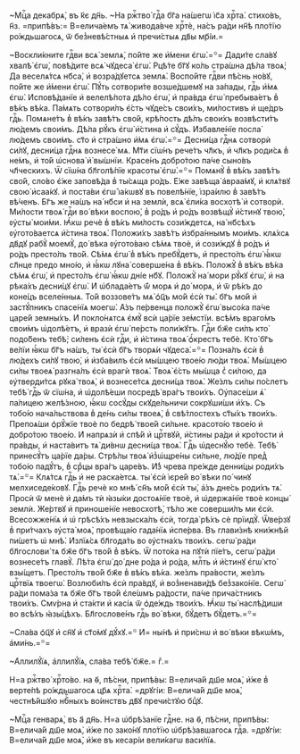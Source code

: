 ~Мцⷭ҇а декабрѧ̀, въ к҃є дн҃ь. ~На ржⷭ҇тво̀ гдⷭ҇а бг҃а на́шегѡ і҆с҃а хрⷭ҇та̀.
стихо́въ, н҃з. =припѣ́въ:= В=елича́емъ тѧ̀ живода́вче хрⷭ҇тѐ, на́съ ра́ди нн҃ѣ
пло́тїю ро́ждьшагосѧ, ѿ без̾невѣ́стныѧ и҆ пречи́стыѧ дв҃ы мр҃і́и.=

~Воскли́кните гдⷭ҇ви всѧ̀ землѧ̀, по́йте же и҆́мени є҆гѡ̀.=꙳= Дади́те сла́вꙋ
хвалѣ̀ є҆гѡ̀, повѣ́дите всѧ̀ чꙋдеса̀ є҆гѡ̀. Рцѣ́те бг҃ꙋ ко́ль стра́шна дѣ́ла
твоѧ̀; Да веселѧ́тсѧ нб҃са̀, и҆ возра́дꙋетсѧ землѧ̀. Воспо́йте гдⷭ҇ви пѣ́снь
но́вꙋ, по́йте же и҆́мени є҆гѡ̀. Пꙋ́ть сотвори́те возше́дшемꙋ на за́пады, гдⷭ҇ь
и҆́мѧ є҆гѡ̀. И҆сповѣ́данїе и҆ велелѣ́пота дѣ́ло є҆гѡ̀, и҆ пра́вда є҆гѡ̀
пребыва́етъ в̾ вѣ́къ вѣ́ка. Па́мѧть сотвори́лъ є҆́сть чꙋде́съ свои́хъ,
ми́лостивъ и҆ ще́дръ гдⷭ҇ь. Помѧне́тъ в̾ вѣ́къ завѣ́тъ сво́й, крѣ́пость дѣ́лъ
свои́хъ возвѣсти́тъ лю́демъ свои́мъ. Дѣ́ла рꙋ́къ є҆гѡ̀ и҆́стина и҆ сꙋ́дъ.
И҆збавле́нїе посла̀ лю́демъ свои́мъ. ст҃о и҆ стра́шно и҆́мѧ є҆гѡ̀.=꙳= Десни́ца
гдⷭ҇нѧ сотворѝ си́лꙋ, десни́ца гдⷭ҇нѧ вознесе́ мѧ. Мт҃и сїѡ́нъ рече́тъ чл҃къ,
и҆ чл҃къ роди́сѧ в̾ не́мъ, и҆ то́й ѡ҆снова̀ и҆̀ вы́шнїи. Красе́нъ добро́тою
па́че сыно́въ чл҃ческихъ. Ѿ сїѡ́на бл҃голѣ́пїе красоты̀ є҆гѡ̀.=꙳= Помѧнꙋ̀ в̾
вѣ́къ завѣ́тъ сво́й, сло́во є҆́же заповѣ́да в̾ ты́сѧща ро́дъ. Е҆́же завѣща̀
а҆враа́мꙋ, и҆ клѧ́твꙋ свою̀ и҆саа́кꙋ. и҆ поста́ви є҆гѡ̀ і҆а́кѡвꙋ въ повелѣ́нїе,
і҆зра́илю в̾ завѣ́тъ вѣ́ченъ. Бг҃ъ же на́шъ на́ нб҃си и҆ на землѝ, всѧ̀ є҆ли́ка
восхотѣ̀ и҆ сотворѝ. Ми́лости твоѧ̀ гдⷭ҇и во́ вѣки воспою̀, в̾ ро́дъ и҆ ро́дъ
возвѣщꙋ̀ и҆́стинꙋ твою̀, ᲂу҆сты̀ мои́ми. Ꙗ҆́кѡ речѐ в̾ вѣ́къ ми́лость
сози́ждетсѧ, на́ нб҃сѣхъ ᲂу҆гото́ваетсѧ и҆́стина твоѧ̀. Положи́хъ завѣ́тъ
и҆збра́ннымъ мои́мъ. клѧ́хсѧ дв҃дꙋ рабꙋ̀ моемꙋ̀, до́ вѣка ᲂу҆гото́ваю сѣ́мѧ
твоѐ, и҆ сози́ждꙋ в̾ ро́дъ и҆ ро́дъ престо́лъ тво́й. Сѣ́мѧ є҆гѡ̀ в̾ вѣ́къ
пребꙋ́детъ, и҆ престо́лъ є҆гѡ̀ ꙗ҆́кѡ сл҃нце предо мно́ю, и҆ ꙗ҆́кѡ лꙋна̀
соверше́на в̾ вѣ́къ. Положꙋ̀ в̾ вѣ́къ вѣ́ка сѣ́мѧ є҆гѡ̀, и҆ престо́лъ є҆гѡ̀
ꙗ҆́кѡ дні́е нб҃ꙋ. Положꙋ̀ на́ мори рꙋ́кꙋ є҆гѡ̀, и҆ на рѣка́хъ десни́цꙋ є҆гѡ̀. И҆
ѡ҆блада́етъ ѿ́ морѧ и҆ до́ морѧ, и҆ ѿ рѣ́къ до коне́цъ вселе́нныѧ. То́й
воззове́тъ мѧ̀ ѻ҆ц҃ъ мо́й є҆сѝ ты̀. бг҃ъ мо́й и҆ застꙋ́пникъ спасе́нїѧ моегѡ̀.
А҆́зъ пе́рвенца положꙋ̀ є҆гѡ̀ высо́ка па́че царе́й земны́хъ. И҆ покло́нѧтсѧ
є҆мꙋ̀ всѝ ца́рїе зе́мстїи. всѣ́мъ враго́мъ свои́мъ ѡ҆долѣ́етъ, и҆ вразѝ
є҆гѡ̀ пе́рсть поли́жꙋтъ. Гдⷭ҇и бж҃е си́лъ кто̀ подо́бенъ тебѣ̀; си́ленъ є҆сѝ
гдⷭ҇и, и҆ и҆́стина твоѧ̀ ѻ҆́крестъ тебѐ. Кто̀ бг҃ъ ве́лїи ꙗ҆́кѡ бг҃ъ на́шъ,
ты̀ є҆сѝ бг҃ъ творѧ́и чꙋдеса̀.=꙳= Позна́лъ є҆сѝ в̾ лю́дехъ си́лꙋ твою̀, и҆
и҆зба́вилъ є҆сѝ мы́шцею твое́ю лю́ди твоѧ̀. Мы́шцею си́лы твоеѧ̀ разгна́лъ
є҆сѝ врагѝ твоѧ̀. Твоѧ̀ є҆́сть мы́шца с̾ си́лою, да ᲂу҆тверди́тсѧ рꙋка̀ твоѧ̀,
и҆ вознесе́тсѧ десни́ца твоѧ̀. Же́злъ си́лы по́слетъ тебѣ̀ гдⷭ҇ь ѿ сїѡ́на, и҆
ѡ҆долѣ́еши посредѣ̀ вра́гъ твои́хъ. Оу҆пасе́ши ѧ҆̀ па́лицею желѣ́зною, ꙗ҆́кѡ
сосꙋ́ды скꙋде́льничи сокрꙋши́ши и҆́хъ. Съ тобо́ю нача́льствова в̾ де́нь си́лы
твоеѧ̀, в̾ свѣ́тлостехъ ст҃ы́хъ твои́хъ. Препоѧ́ши ѻ҆рꙋ́жїе твоѐ по бедрѣ̀
твое́й си́льне. красото́ю твое́ю и҆ добро́тою твое́ю. И҆ напрѧзѝ и҆ спѣ́й и҆
црⷭ҇твꙋй, и҆́стины ра́ди и҆ кро́тости и҆ пра́вды, и҆ наста́витъ тѧ̀ ди́внѡ
десни́ца твоѧ̀. Гдⷭ҇ь ѡ҆деснꙋ́ю тебѐ. Тебѣ̀ принесꙋ́тъ ца́рїе да́ры. Стрѣ́лы
твоѧ̀ и҆з̾ѡ҆щре́ны си́льне, лю́дїе пред̾ тобо́ю падꙋ́тъ, в̾ срⷣцы вра́гъ
царе́въ. И҆́з̾ чрева пре́жде денни́цы роди́хъ тѧ̀.=꙳= Клѧ́тсѧ гдⷭ҇ь и҆ не
раска́етсѧ. ты̀ є҆сѝ і҆єре́й во́ вѣки по́ чинꙋ мелхиседе́ковꙋ. Гдⷭ҇ь речѐ ко
мнѣ̀ сн҃ъ мо́й є҆сѝ ты̀, а҆́зъ дне́сь роди́хъ тѧ̀. Просѝ ѿ менѐ и҆ да́мъ тѝ
ꙗ҆зы́ки достоѧ́нїе твоѐ, и҆ ѡ҆держа́нїе твоѐ концы̀ землѝ. Же́ртвꙋ и҆
приноше́нїе невосхотѣ̀, тѣ́ло же соверши́лъ ми є҆сѝ. Всесожже́нїѧ и҆ ѡ҆
грѣсѣ́хъ невзыска́лъ є҆сѝ, тогда̀ рѣ́хъ сѐ прїидꙋ̀. Ѿве́рзꙋ в̾ при́тчахъ
ᲂу҆ста̀ моѧ̀, провѣща́ю гада́нїѧ и҆спе́рва. Въ глави́знѣ кни́жнѣй пи́шетъ ѡ҆
мнѣ̀. И҆злїѧ́сѧ бл҃года́ть во ᲂу҆стна́хъ твои́хъ. сегѡ̀ ра́ди бл҃гослови́ тѧ
бж҃е бг҃ъ тво́й в̾ вѣ́къ. Ѿ пото́ка на пꙋтѝ пїе́тъ, сегѡ̀ ра́ди вознесе́тъ
главꙋ̀. Лѣ́та є҆гѡ̀ до́ дне ро́да и҆ ро́да, млⷭ҇ть и҆ и҆́стинꙋ є҆гѡ̀ кто̀
взы́щетъ. Престо́лъ тво́й бж҃е в̾ вѣ́къ вѣ́ка. же́злъ пра́вости, же́злъ
црⷭ҇твїѧ твоегѡ̀. Возлюби́лъ є҆сѝ пра́вдꙋ, и҆ воз̾ненави́дѣ без̾зако́нїе.
Сегѡ̀ ра́ди пома́за тѧ бж҃е бг҃ъ тво́й є҆ле́ѡмъ ра́дости, па́че прича́стникъ
твои́хъ. Смѵ́рна и҆ ста́кти и҆ касі́ѧ ѿ ѻ҆де́ждь твои́хъ. Ꙗ҆́кѡ ты̀ наслѣ́диши
во всѣ́хъ ꙗ҆зы́цѣхъ. Бл҃гослове́нъ гдⷭ҇ь во́ вѣки, бꙋ́детъ бꙋ́детъ.=꙳=

~Сла́ва ѻ҆ц҃ꙋ и҆ сн҃ꙋ и҆ ст҃о́мꙋ дꙋ́хꙋ.=꙳ И҆= ны́нѣ и҆ при́снѡ и҆ во́ вѣки
вѣкѡ́мъ, а҆ми́нь.=꙳=

~А҆ллилꙋ́їѧ, а҆ллилꙋ́їѧ, сла́ва тебѣ̀ бж҃е.= гⷤ.=

Н=а ржⷭ҇тво̀ хрⷭ҇то́во. на ѳ҃, пѣ́сни, припѣ́вы: В=елича́й дш҃е моѧ̀, и҆́же в̾
верте́пѣ ро́ждьшагосѧ цр҃ѧ хрⷭ҇та̀. =дрꙋгі́и: В=елича́й дш҃е моѧ̀, честнѣ́йшꙋю
нбⷭ҇ныхъ во́инствъ дв҃ꙋ пречи́стꙋю бцⷣꙋ.

~Мцⷭ҇а генварѧ̀, въ а҃ дн҃ь. Н=а ѡ҆брѣ́занїе гдⷭ҇не. на ѳ҃, пѣ́сни, припѣ́вы:
В=елича́й дш҃е моѧ̀, и҆́же по зако́нꙋ пло́тїю ѡ҆брѣ́завшагосѧ гдⷭ҇а. =дрꙋгі́и:
В=елича́й дш҃е моѧ̀, и҆́же въ кесарі́и вели́кагѡ васи́лїѧ.

